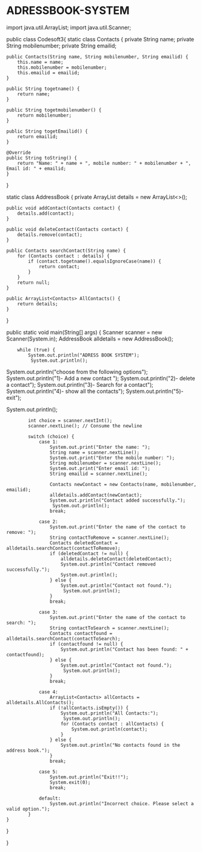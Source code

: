 # ADRESSBOOK-SYSTEM
import java.util.ArrayList;
import java.util.Scanner;

public class Codesoft3{
static class Contacts {
    private String name;
    private String mobilenumber;
    private String emailid;

    public Contacts(String name, String mobilenumber, String emailid) {
        this.name = name;
        this.mobilenumber = mobilenumber;
        this.emailid = emailid;
    }

    public String togetname() {
        return name;
    }

    public String togetmobilenumber() {
        return mobilenumber;
    }

    public String togetEmailid() {
        return emailid;
    }

    @Override
    public String toString() {
        return "Name: " + name + ", mobile number: " + mobilenumber + ", Email id: " + emailid;
    }
}

static class AddressBook {
    private ArrayList<Contacts> details = new ArrayList<>();

    public void addContact(Contacts contact) {
        details.add(contact);
    }

    public void deleteContact(Contacts contact) {
        details.remove(contact);
    }

    public Contacts searchContact(String name) {
        for (Contacts contact : details) {
            if (contact.togetname().equalsIgnoreCase(name)) {
                return contact;
            }
        }
        return null;
    }

    public ArrayList<Contacts> AllContacts() {
        return details;
    }
}

 public static void main(String[] args) {
        Scanner scanner = new Scanner(System.in);
        AddressBook alldetails = new AddressBook();

        while (true) {
            System.out.println("ADRESS BOOK SYSTEM");
             System.out.println();
System.out.println("choose from the following options");
System.out.println("1)- Add a new contact ");
System.out.println("2)- delete a contact");
System.out.println("3)-  Search for a contact");
System.out.println("4)-  show all the contacts");
System.out.println("5)-  exit");

System.out.println();


            int choice = scanner.nextInt();
            scanner.nextLine(); // Consume the newline

            switch (choice) {
                case 1:
                    System.out.print("Enter the name: ");
                    String name = scanner.nextLine();
                    System.out.print("Enter the mobile number: ");
                    String mobilenumber = scanner.nextLine();
                    System.out.print("Enter email id: ");
                    String emailid = scanner.nextLine();

                    Contacts newContact = new Contacts(name, mobilenumber, emailid);
                    alldetails.addContact(newContact);
                    System.out.println("Contact added successfully.");
                     System.out.println();
                    break;

                case 2:
                    System.out.print("Enter the name of the contact to remove: ");
                    String contactToRemove = scanner.nextLine();
                    Contacts deletedContact = alldetails.searchContact(contactToRemove);
                    if (deletedContact != null) {
                        alldetails.deleteContact(deletedContact);
                        System.out.println("Contact removed successfully.");
                        System.out.println();
                    } else {
                        System.out.println("Contact not found.");
                         System.out.println();
                    }
                    break;

                case 3:
                    System.out.print("Enter the name of the contact to search: ");
                    String contactToSearch = scanner.nextLine();
                    Contacts contactfound = alldetails.searchContact(contactToSearch);
                    if (contactfound != null) {
                        System.out.println("Contact has been found: " + contactfound);
                    } else {
                        System.out.println("Contact not found.");
                         System.out.println();
                    }
                    break;

                case 4:
                    ArrayList<Contacts> allContacts = alldetails.AllContacts();
                    if (!allContacts.isEmpty()) {
                        System.out.println("All Contacts:");
                         System.out.println();
                        for (Contacts contact : allContacts) {
                            System.out.println(contact);
                        }
                    } else {
                        System.out.println("No contacts found in the address book.");
                    }
                    break;

                case 5:
                    System.out.println("Exit!!");
                    System.exit(0);
                    break;

                default:
                    System.out.println("Incorrect choice. Please select a valid option.");
            }
    }
}








}

